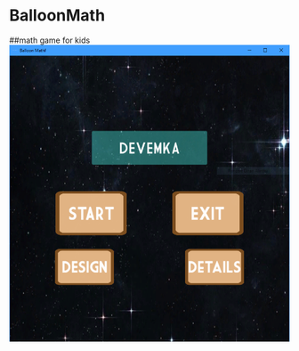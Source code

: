 # BalloonMath
##math game for kids
![](https://github.com/dev-emka/BalloonMath/blob/main/Ekran%20Al%C4%B1nt%C4%B1s%C4%B1.PNG)
